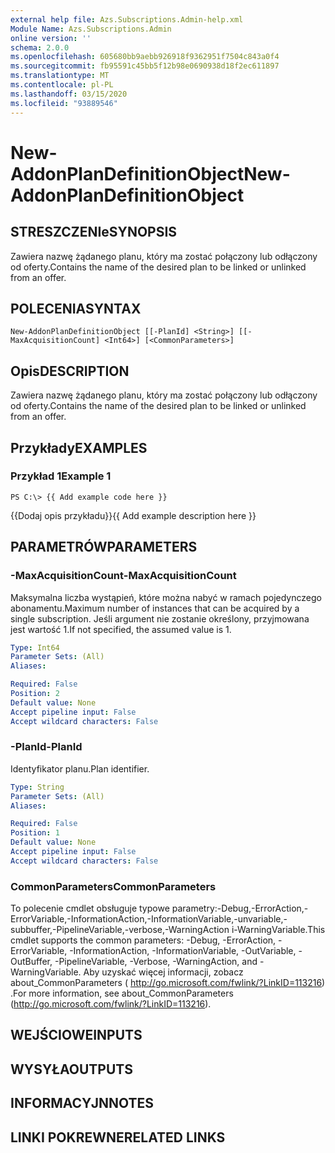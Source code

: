 ```yaml
---
external help file: Azs.Subscriptions.Admin-help.xml
Module Name: Azs.Subscriptions.Admin
online version: ''
schema: 2.0.0
ms.openlocfilehash: 605680bb9aebb926918f9362951f7504c843a0f4
ms.sourcegitcommit: fb95591c45bb5f12b98e0690938d18f2ec611897
ms.translationtype: MT
ms.contentlocale: pl-PL
ms.lasthandoff: 03/15/2020
ms.locfileid: "93889546"
---
```

# <span data-ttu-id="50b18-101">New-AddonPlanDefinitionObject</span><span class="sxs-lookup"><span data-stu-id="50b18-101">New-AddonPlanDefinitionObject</span></span>

## <span data-ttu-id="50b18-102">STRESZCZENIe</span><span class="sxs-lookup"><span data-stu-id="50b18-102">SYNOPSIS</span></span>
<span data-ttu-id="50b18-103">Zawiera nazwę żądanego planu, który ma zostać połączony lub odłączony od oferty.</span><span class="sxs-lookup"><span data-stu-id="50b18-103">Contains the name of the desired plan to be linked or unlinked from an offer.</span></span>

## <span data-ttu-id="50b18-104">POLECENIA</span><span class="sxs-lookup"><span data-stu-id="50b18-104">SYNTAX</span></span>

```
New-AddonPlanDefinitionObject [[-PlanId] <String>] [[-MaxAcquisitionCount] <Int64>] [<CommonParameters>]
```

## <span data-ttu-id="50b18-105">Opis</span><span class="sxs-lookup"><span data-stu-id="50b18-105">DESCRIPTION</span></span>
<span data-ttu-id="50b18-106">Zawiera nazwę żądanego planu, który ma zostać połączony lub odłączony od oferty.</span><span class="sxs-lookup"><span data-stu-id="50b18-106">Contains the name of the desired plan to be linked or unlinked from an offer.</span></span>

## <span data-ttu-id="50b18-107">Przykłady</span><span class="sxs-lookup"><span data-stu-id="50b18-107">EXAMPLES</span></span>

### <span data-ttu-id="50b18-108">Przykład 1</span><span class="sxs-lookup"><span data-stu-id="50b18-108">Example 1</span></span>
```
PS C:\> {{ Add example code here }}
```

<span data-ttu-id="50b18-109">{{Dodaj opis przykładu}}</span><span class="sxs-lookup"><span data-stu-id="50b18-109">{{ Add example description here }}</span></span>

## <span data-ttu-id="50b18-110">PARAMETRÓW</span><span class="sxs-lookup"><span data-stu-id="50b18-110">PARAMETERS</span></span>

### <span data-ttu-id="50b18-111">-MaxAcquisitionCount</span><span class="sxs-lookup"><span data-stu-id="50b18-111">-MaxAcquisitionCount</span></span>
<span data-ttu-id="50b18-112">Maksymalna liczba wystąpień, które można nabyć w ramach pojedynczego abonamentu.</span><span class="sxs-lookup"><span data-stu-id="50b18-112">Maximum number of instances that can be acquired by a single subscription.</span></span>
<span data-ttu-id="50b18-113">Jeśli argument nie zostanie określony, przyjmowana jest wartość 1.</span><span class="sxs-lookup"><span data-stu-id="50b18-113">If not specified, the assumed value is 1.</span></span>

```yaml
Type: Int64
Parameter Sets: (All)
Aliases: 

Required: False
Position: 2
Default value: None
Accept pipeline input: False
Accept wildcard characters: False
```

### <span data-ttu-id="50b18-114">-PlanId</span><span class="sxs-lookup"><span data-stu-id="50b18-114">-PlanId</span></span>
<span data-ttu-id="50b18-115">Identyfikator planu.</span><span class="sxs-lookup"><span data-stu-id="50b18-115">Plan identifier.</span></span>

```yaml
Type: String
Parameter Sets: (All)
Aliases: 

Required: False
Position: 1
Default value: None
Accept pipeline input: False
Accept wildcard characters: False
```

### <span data-ttu-id="50b18-116">CommonParameters</span><span class="sxs-lookup"><span data-stu-id="50b18-116">CommonParameters</span></span>
<span data-ttu-id="50b18-117">To polecenie cmdlet obsługuje typowe parametry:-Debug,-ErrorAction,-ErrorVariable,-InformationAction,-InformationVariable,-unvariable,-subbuffer,-PipelineVariable,-verbose,-WarningAction i-WarningVariable.</span><span class="sxs-lookup"><span data-stu-id="50b18-117">This cmdlet supports the common parameters: -Debug, -ErrorAction, -ErrorVariable, -InformationAction, -InformationVariable, -OutVariable, -OutBuffer, -PipelineVariable, -Verbose, -WarningAction, and -WarningVariable.</span></span> <span data-ttu-id="50b18-118">Aby uzyskać więcej informacji, zobacz about_CommonParameters ( http://go.microsoft.com/fwlink/?LinkID=113216) .</span><span class="sxs-lookup"><span data-stu-id="50b18-118">For more information, see about_CommonParameters (http://go.microsoft.com/fwlink/?LinkID=113216).</span></span>

## <span data-ttu-id="50b18-119">WEJŚCIOWE</span><span class="sxs-lookup"><span data-stu-id="50b18-119">INPUTS</span></span>

## <span data-ttu-id="50b18-120">WYSYŁA</span><span class="sxs-lookup"><span data-stu-id="50b18-120">OUTPUTS</span></span>

## <span data-ttu-id="50b18-121">INFORMACYJN</span><span class="sxs-lookup"><span data-stu-id="50b18-121">NOTES</span></span>

## <span data-ttu-id="50b18-122">LINKI POKREWNE</span><span class="sxs-lookup"><span data-stu-id="50b18-122">RELATED LINKS</span></span>

